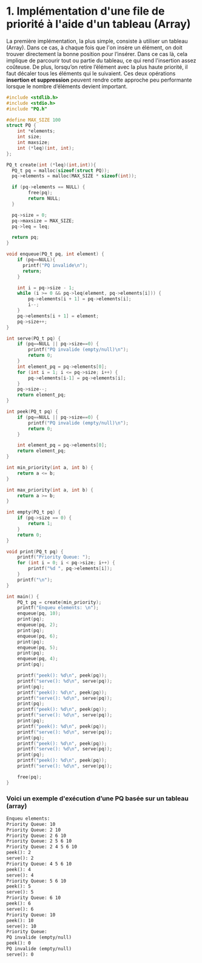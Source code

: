 # 1. Implémentation d'une file de priorité à l'aide d'un tableau (Array)

La première implémentation, la plus simple, consiste à utiliser un tableau (Array). Dans ce cas, à chaque fois que l'on insère un élément, on doit  trouver directement la bonne position pour l’insérer. Dans ce cas là, cela implique de parcourir tout ou partie du tableau, ce qui rend l'insertion assez coûteuse. De plus, lorsqu’on retire l’élément avec la plus haute priorité, il faut décaler tous les éléments qui le suivaient. Ces deux opérations **insertion et suppression** peuvent rendre cette approche peu performante lorsque le nombre d’éléments devient important.


```c
#include <stdlib.h>
#include <stdio.h>
#include "PQ.h"

#define MAX_SIZE 100
struct PQ {
    int *elements;
    int size;
    int maxsize;
    int (*leq)(int, int);
};

PQ_t create(int (*leq)(int,int)){
  PQ_t pq = malloc(sizeof(struct PQ));
  pq->elements = malloc(MAX_SIZE * sizeof(int));

  if (pq->elements == NULL) {
        free(pq);
        return NULL;
  }

  pq->size = 0;
  pq->maxsize = MAX_SIZE;
  pq->leq = leq;

  return pq;
}

void enqueue(PQ_t pq, int element) {
    if (pq==NULL){
      printf("PQ invalide\n");
      return;
    }

    int i = pq->size - 1;
    while (i >= 0 && pq->leq(element, pq->elements[i])) {
        pq->elements[i + 1] = pq->elements[i];
        i--;
    }
    pq->elements[i + 1] = element;
    pq->size++;
}

int serve(PQ_t pq) {
    if (pq==NULL || pq->size==0) {
        printf("PQ invalide (empty/null)\n");
        return 0;
    }
    int element_pq = pq->elements[0];
    for (int i = 1; i <= pq->size; i++) {
        pq->elements[i-1] = pq->elements[i];
    }
    pq->size--;
    return element_pq;
}

int peek(PQ_t pq) {
    if (pq==NULL || pq->size==0) {
        printf("PQ invalide (empty/null)\n");
        return 0;
    }

    int element_pq = pq->elements[0];
    return element_pq;
}

int min_priority(int a, int b) {
    return a <= b;
}

int max_priority(int a, int b) {
    return a >= b;
}

int empty(PQ_t pq) {
    if (pq->size == 0) {
        return 1;
    }
    return 0;
}

void print(PQ_t pq) {
    printf("Priority Queue: ");
    for (int i = 0; i < pq->size; i++) {
        printf("%d ", pq->elements[i]);
    }
    printf("\n");
}

int main() {
    PQ_t pq = create(min_priority);
    printf("Enqueu elements: \n");
    enqueue(pq, 10);
    print(pq);
    enqueue(pq, 2);
    print(pq);
    enqueue(pq, 6);
    print(pq);
    enqueue(pq, 5);
    print(pq);
    enqueue(pq, 4);
    print(pq);

    printf("peek(): %d\n", peek(pq));
    printf("serve(): %d\n", serve(pq));
    print(pq);
    printf("peek(): %d\n", peek(pq));
    printf("serve(): %d\n", serve(pq));
    print(pq);
    printf("peek(): %d\n", peek(pq));
    printf("serve(): %d\n", serve(pq));
    print(pq);
    printf("peek(): %d\n", peek(pq));
    printf("serve(): %d\n", serve(pq));
    print(pq);
    printf("peek(): %d\n", peek(pq));
    printf("serve(): %d\n", serve(pq));
    print(pq);
    printf("peek(): %d\n", peek(pq));
    printf("serve(): %d\n", serve(pq));

    free(pq);
}
```

### Voici un exemple d'exécution d’une PQ basée sur un tableau (array)

```txt
Enqueu elements: 
Priority Queue: 10 
Priority Queue: 2 10 
Priority Queue: 2 6 10 
Priority Queue: 2 5 6 10 
Priority Queue: 2 4 5 6 10 
peek(): 2
serve(): 2
Priority Queue: 4 5 6 10 
peek(): 4
serve(): 4
Priority Queue: 5 6 10 
peek(): 5
serve(): 5
Priority Queue: 6 10 
peek(): 6
serve(): 6
Priority Queue: 10 
peek(): 10
serve(): 10
Priority Queue: 
PQ invalide (empty/null)
peek(): 0
PQ invalide (empty/null)
serve(): 0
```